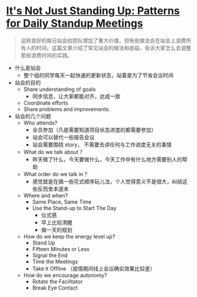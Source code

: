 # [It's Not Just Standing Up: Patterns for Daily Standup Meetings](https://www.martinfowler.com/articles/itsNotJustStandingUp.html)

> 运转良好的每日站会给团队增加了重大价值，但有些做法会在站会上浪费所有人的时间。这篇文章介绍了常见站会的做法和收益，告诉大家怎么去调整那些浪费时间的实践。

- 什么是站会
    - 整个组的同学每天一起快速的更新状态，站着是为了节省会议时间
- 站会的目的
    - Share understanding of goals
        - 同步信息，让大家都能对齐，达成一致
    - Coordinate efforts
    - Share problems and improvements.
- 站会的几个问题
    - Who attends?
        - 全员参加（凡是需要知道项目状态进度的都需要参加）
        - 站会可以替代一些报告会议
        - 站会需要围绕 story， 不需要去讲任何与工作进度无关的事情
    - What do we talk about？
        - 昨天做了什么，今天要做什么，今天工作中有什么地方需要别人的帮助
    - What order do we talk in？
        - 感觉就是在搞一些花式顺序玩儿法，个人觉得意义不是很大，纠结这些反而舍本逐末
    - Where and when?
        - Same Place, Same Time
        - Use the Stand-up to Start The Day
            - 仪式感
            - 早上比较清醒
            - 做一天的规划
    - How do we keep the energy level up?
        - Stand Up
        - Fifteen Minutes or Less
        - Signal the End
        - Time the Meetings
        - Take it Offline （疫情期间线上会议确实效果比较差）
    - How do we encourage autonomy?
        - Rotate the Facilitator
        - Break Eye Contact

